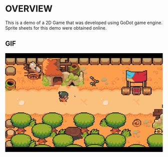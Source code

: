 # OVERVIEW 
This is a demo of a 2D Game that was developed using GoDot game engine. 
Sprite sheets for this demo were obtained online.

## GIF
![Demo GIF](ABBDE423-A566-4E6E-BC53-75C6DB79CED9-ezgif.com-gif-to-mp4-converter.gif)
